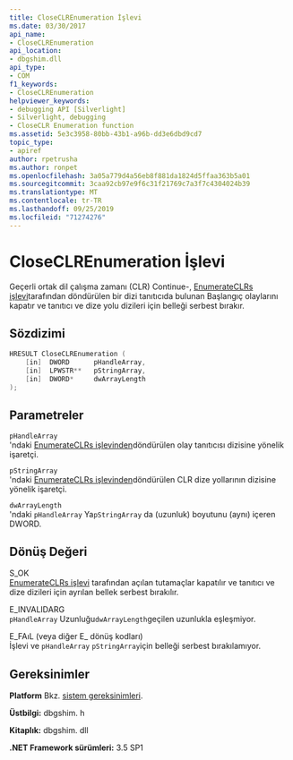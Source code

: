 ```yaml
---
title: CloseCLREnumeration İşlevi
ms.date: 03/30/2017
api_name:
- CloseCLREnumeration
api_location:
- dbgshim.dll
api_type:
- COM
f1_keywords:
- CloseCLREnumeration
helpviewer_keywords:
- debugging API [Silverlight]
- Silverlight, debugging
- CloseCLR Enumeration function
ms.assetid: 5e3c3958-80bb-43b1-a96b-dd3e6dbd9cd7
topic_type:
- apiref
author: rpetrusha
ms.author: ronpet
ms.openlocfilehash: 3a05a779d4a56eb8f881da1824d5ffaa363b5a01
ms.sourcegitcommit: 3caa92cb97e9f6c31f21769c7a3f7c4304024b39
ms.translationtype: MT
ms.contentlocale: tr-TR
ms.lasthandoff: 09/25/2019
ms.locfileid: "71274276"
---
```

# <a name="closeclrenumeration-function"></a>CloseCLREnumeration İşlevi
Geçerli ortak dil çalışma zamanı (CLR) Continue-, [EnumerateCLRs işlevi](enumerateclrs-function.md)tarafından döndürülen bir dizi tanıtıcıda bulunan Başlangıç olaylarını kapatır ve tanıtıcı ve dize yolu dizileri için belleği serbest bırakır.  
  
## <a name="syntax"></a>Sözdizimi  
  
```cpp  
HRESULT CloseCLREnumeration (  
    [in]  DWORD      pHandleArray,  
    [in]  LPWSTR**   pStringArray,  
    [in]  DWORD*     dwArrayLength  
);  
```  
  
## <a name="parameters"></a>Parametreler  
 `pHandleArray`  
 'ndaki [EnumerateCLRs işlevinden](enumerateclrs-function.md)döndürülen olay tanıtıcısı dizisine yönelik işaretçi.  
  
 `pStringArray`  
 'ndaki [EnumerateCLRs işlevinden](enumerateclrs-function.md)döndürülen CLR dize yollarının dizisine yönelik işaretçi.  
  
 `dwArrayLength`  
 'ndaki `pHandleArray` Ya`pStringArray` da (uzunluk) boyutunu (aynı) içeren DWORD.  
  
## <a name="return-value"></a>Dönüş Değeri  
 S_OK  
 [EnumerateCLRs işlevi](enumerateclrs-function.md) tarafından açılan tutamaçlar kapatılır ve tanıtıcı ve dize dizileri için ayrılan bellek serbest bırakılır.  
  
 E_INVALIDARG  
 `pHandleArray` Uzunluğu`dwArrayLength`geçilen uzunlukla eşleşmiyor.  
  
 E_FAıL (veya diğer E_ dönüş kodları)  
 İşlevi ve `pHandleArray` `pStringArray`için belleği serbest bırakılamıyor.  
  
## <a name="requirements"></a>Gereksinimler  
 **Platform** Bkz. [sistem gereksinimleri](../../get-started/system-requirements.md).  
  
 **Üstbilgi:** dbgshim. h  
  
 **Kitaplık:** dbgshim. dll  
  
 **.NET Framework sürümleri:** 3.5 SP1
